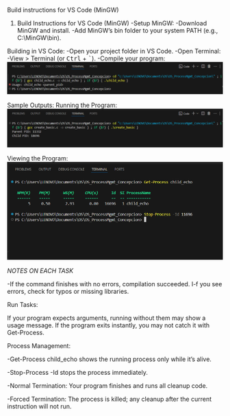 Build instructions for VS Code (MinGW)

1. Build Instructions for VS Code (MinGW)
-Setup MinGW:
-Download MinGW and install.
-Add MinGW’s bin folder to your system PATH (e.g., C:\MinGW\bin).



Building in VS Code:
-Open your project folder in VS Code.
-Open Terminal:
-View > Terminal (or <kbd>Ctrl</kbd> + <kbd>`</kbd>).
-Compile your program:
![Screenshot](screenshots/TASK_A.png)

Sample Outputs: 
Running the Program:
![Screenshot](screenshots/TASK_B.png)

Viewing the Program:
![Screenshot](screenshots/TASK_D.png)

*NOTES ON EACH TASK*

-If the command finishes with no errors, compilation succeeded.
I-f you see errors, check for typos or missing libraries.

Run Tasks:

If your program expects arguments, running without them may show a usage message.
If the program exits instantly, you may not catch it with Get-Process.

Process Management:

-Get-Process child_echo shows the running process only while it’s alive.

-Stop-Process -Id <PID> stops the process immediately.

-Normal Termination: Your program finishes and runs all cleanup code.

-Forced Termination: The process is killed; any cleanup after the current instruction will not run.






  
